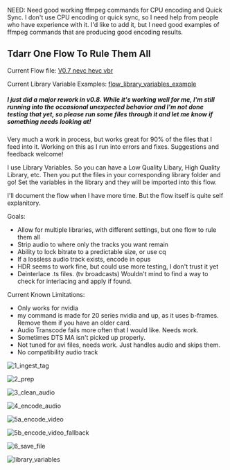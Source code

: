 NEED:  Need good working ffmpeg commands for CPU encoding and Quick Sync.
I don't use CPU encoding or quick sync, so I need help from people who have experience with it.
I'd like to add it, but I need good examples of ffmpeg commands that are producing good encoding results.


## Tdarr One Flow To Rule Them All
Current Flow file:  [V0.7 nevc hevc vbr](https://github.com/samssausages/tdarr/blob/452e79832a65c514d0fdedc81e9febbeffe41464/V2.0%20nevc%20hevc%20vbr)

Current Library Variable Examples: [flow_library_variables_example](https://github.com/samssausages/tdarr/blob/7a9ca823cd345d1167f9d5c64fb1eb7f86a20f57/flow_library_variables_example)

##### I just did a major rework in v0.8.  While it's working well for me, I'm still running into the occasional unexpected behavior and I'm not done testing that yet, so please run some files through it and let me know if something needs looking at!


Very much a work in process, but works great for 90% of the files that I feed into it.  Working on this as I run into errors and fixes.  Suggestions and feedback welcome!

I use Library Variables.  So you can have a Low Quality Libary, High Quality Library, etc.  Then you put the files in your corresponding library folder and go!  Set the variables in the library and they will be imported into this flow.

I'll document the flow when I have more time.  But the flow itself is quite self explanitory.

Goals:
- Allow for multiple libraries, with different settings, but one flow to rule them all
- Strip audio to where only the tracks you want remain
- Ability to lock bitrate to a predictable size, or use cq
- If a lossless audio track exists, encode in opus
- HDR seems to work fine, but could use more testing, I don't trust it yet
- Deinterlace .ts files. (tv broadcasts) Wouldn't mind to find a way to check for interlacing and apply if found.

Current Known Limitations:
- Only works for nvidia
- my command is made for 20 series nvidia and up, as it uses b-frames. Remove them if you have an older card.
- Audio Transcode fails more often that I would like.  Needs work.
- Sometimes DTS MA isn't picked up properly. 
- Not tuned for avi files, needs work.  Just handles audio and skips them.
- No compatibility audio track

![1_ingest_tag](https://github.com/samssausages/tdarr/blob/main/images/1_ingest_tag.png)

![2_prep](https://github.com/samssausages/tdarr/blob/main/images/2_prep.png)

![3_clean_audio](https://github.com/samssausages/tdarr/blob/main/images/3_clean_audio.png)

![4_encode_audio](https://github.com/samssausages/tdarr/blob/main/images/4_encode_audio.png)

![5a_encode_video](https://github.com/samssausages/tdarr/blob/main/images/5a_encode_video.png)

![5b_encode_video_fallback](https://github.com/samssausages/tdarr/blob/main/images/5b_encode_video_fallback.png)

![6_save_file](https://github.com/samssausages/tdarr/blob/main/images/6_save_file.png)

![library_variables](https://github.com/samssausages/tdarr/blob/main/images/library_variables.png)








